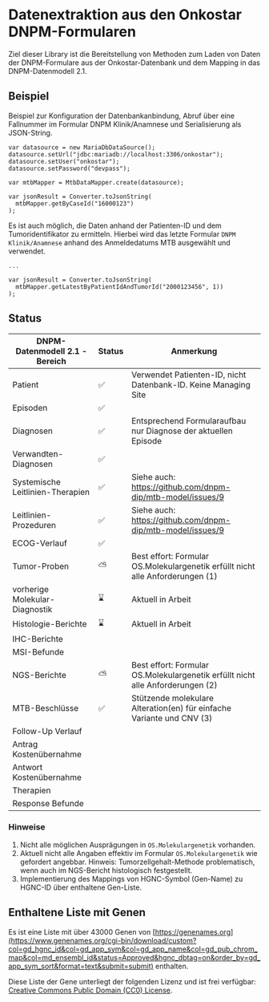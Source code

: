 # Datenextraktion aus den Onkostar DNPM-Formularen

Ziel dieser Library ist die Bereitstellung von Methoden zum Laden von Daten der DNPM-Formulare aus der
Onkostar-Datenbank
und dem Mapping in das DNPM-Datenmodell 2.1.

## Beispiel

Beispiel zur Konfiguration der Datenbankanbindung, Abruf über eine Fallnummer im Formular DNPM Klinik/Anamnese und
Serialisierung als JSON-String.

```
var datasource = new MariaDbDataSource();
datasource.setUrl("jdbc:mariadb://localhost:3306/onkostar");
datasource.setUser("onkostar");
datasource.setPassword("devpass");

var mtbMapper = MtbDataMapper.create(datasource);

var jsonResult = Converter.toJsonString(
  mtbMapper.getByCaseId("16000123")
);
```

Es ist auch möglich, die Daten anhand der Patienten-ID und dem Tumoridentifikator zu ermitteln.
Hierbei wird das letzte Formular `DNPM Klinik/Anamnese` anhand des Anmeldedatums MTB
ausgewählt und verwendet.

```
...

var jsonResult = Converter.toJsonString(
  mtbMapper.getLatestByPatientIdAndTumorId("2000123456", 1))
);
```

## Status

| DNPM-Datenmodell 2.1 - Bereich   | Status | Anmerkung                                                                      |
|----------------------------------|--------|--------------------------------------------------------------------------------|
| Patient                          | ✅      | Verwendet Patienten-ID, nicht Datenbank-ID. Keine Managing Site                |
| Episoden                         | ✅      |                                                                                |
| Diagnosen                        | ✅      | Entsprechend Formularaufbau nur Diagnose der aktuellen Episode                 |
| Verwandten-Diagnosen             | ✅      |                                                                                |
| Systemische Leitlinien-Therapien | ✅      | Siehe auch: https://github.com/dnpm-dip/mtb-model/issues/9                     |
| Leitlinien-Prozeduren            | ✅      | Siehe auch: https://github.com/dnpm-dip/mtb-model/issues/9                     |
| ECOG-Verlauf                     | ✅      |                                                                                |
| Tumor-Proben                     | ⛅      | Best effort: Formular OS.Molekulargenetik erfüllt nicht alle Anforderungen (1) |
| vorherige Molekular-Diagnostik   | ⌛      | Aktuell in Arbeit                                                              |
| Histologie-Berichte              | ⌛      | Aktuell in Arbeit                                                              |
| IHC-Berichte                     |        |                                                                                |
| MSI-Befunde                      |        |                                                                                |
| NGS-Berichte                     | ⛅      | Best effort: Formular OS.Molekulargenetik erfüllt nicht alle Anforderungen (2) |
| MTB-Beschlüsse                   | ✅      | Stützende molekulare Alteration(en) für einfache Variante und CNV (3)          |
| Follow-Up Verlauf                |        |                                                                                |
| Antrag Kostenübernahme           |        |                                                                                |
| Antwort Kostenübernahme          |        |                                                                                |
| Therapien                        |        |                                                                                |
| Response Befunde                 |        |                                                                                |

### Hinweise

1. Nicht alle möglichen Ausprägungen in `OS.Molekulargenetik` vorhanden.
2. Aktuell nicht alle Angaben effektiv im Formular `OS.Molekulargenetik` wie gefordert angebbar.
   Hinweis: Tumorzellgehalt-Methode problematisch, wenn auch im NGS-Bericht histologisch festgestellt.
3. Implementierung des Mappings von HGNC-Symbol (Gen-Name) zu HGNC-ID über enthaltene Gen-Liste.

## Enthaltene Liste mit Genen

Es ist eine Liste mit über 43000 Genen
von [https://genenames.org](https://www.genenames.org/cgi-bin/download/custom?col=gd_hgnc_id&col=gd_app_sym&col=gd_app_name&col=gd_pub_chrom_map&col=md_ensembl_id&status=Approved&hgnc_dbtag=on&order_by=gd_app_sym_sort&format=text&submit=submit)
enthalten.

Diese Liste der Gene unterliegt der folgenden Lizenz und ist frei
verfügbar: [Creative Commons Public Domain (CC0) License](https://creativecommons.org/public-domain/cc0/).
